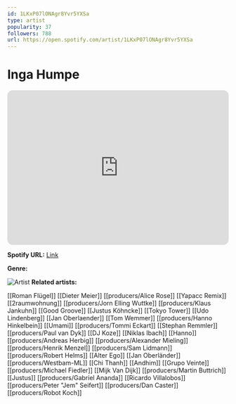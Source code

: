 ```yaml
---
id: 1LKxP07lONAgr8Yvr5YXSa
type: artist
popularity: 37
followers: 788
url: https://open.spotify.com/artist/1LKxP07lONAgr8Yvr5YXSa
---
```

# Inga Humpe

<iframe style="border-radius:12px" src="https://open.spotify.com/embed/artist/1LKxP07lONAgr8Yvr5YXSa" width="100%" height="352" frameBorder="0" allowfullscreen="" allow="autoplay; clipboard-write; encrypted-media; fullscreen; picture-in-picture" loading="lazy"></iframe>

**Spotify URL:** [Link](https://open.spotify.com/artist/1LKxP07lONAgr8Yvr5YXSa)

**Genre:** 

![Artist](https://i.scdn.co/image/84afee9d8da6fafb7b1694afe9961b2bb7d57375)
**Related artists:**

[[Roman Flügel]]
[[Dieter Meier]]
[[producers/Alice Rose]]
[[Yapacc Remix]]
[[2raumwohnung]]
[[producers/Jorn Elling Wuttke]]
[[producers/Klaus Jankuhn]]
[[Good Groove]]
[[Justus Köhncke]]
[[Tokyo Tower]]
[[Udo Lindenberg]]
[[Jan Oberlaender]]
[[Tom Wemmer]]
[[producers/Hanno Hinkelbein]]
[[Umami]]
[[producers/Tommi Eckart]]
[[Stephan Remmler]]
[[producers/Paul van Dyk]]
[[DJ Koze]]
[[Niklas Ibach]]
[[Hanno]]
[[producers/Andreas Herbig]]
[[producers/Alexander Mieling]]
[[producers/Henrik Menzel]]
[[producers/Sam Lidmann]]
[[producers/Robert Helms]]
[[Alter Ego]]
[[Jan Oberländer]]
[[producers/Westbam-ML]]
[[Chi Thanh]]
[[Andhim]]
[[Grupo Veinte]]
[[producers/Michael Fiedler]]
[[Mijk Van Dijk]]
[[producers/Martin Buttrich]]
[[Justus]]
[[producers/Gabriel Ananda]]
[[Ricardo Villalobos]]
[[producers/Peter "Jem" Seifert]]
[[producers/Dan Caster]]
[[producers/Robot Koch]]
